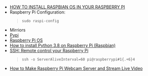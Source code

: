 - [HOW TO INSTALL RASPBIAN OS IN YOUR RASPBERRY PI](https://www.instructables.com/id/HOW-TO-INSTALL-RASPBIAN-OS-IN-YOUR-RASPBERRY-PI/)
- Raspberry Pi Configuration:
  > `sudo raspi-config`
 - Mirriors
  - [Pypi](https://mirrors.tuna.tsinghua.edu.cn/help/pypi/)
  - [Raspberry Pi OS](https://mirrors.tuna.tsinghua.edu.cn/help/raspbian/)
- [How to install Python 3.8 on Raspberry Pi (Raspbian)](https://installvirtual.com/how-to-install-python-3-8-on-raspberry-pi-raspbian/)
- [SSH: Remote control your Raspberry Pi](https://magpi.raspberrypi.org/articles/ssh-remote-control-raspberry-pi)
  > `ssh -o ServerAliveInterval=60 pi@raspberrypi#1{.+6}4`
- [How to Make Raspberry Pi Webcam Server and Stream Live Video](https://www.instructables.com/id/How-to-Make-Raspberry-Pi-Webcam-Server-and-Stream-/)
